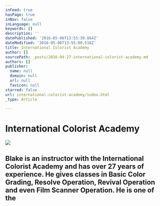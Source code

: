 ```yaml
---
inFeed: true
hasPage: true
inNav: false
inLanguage: null
keywords: []
description: ''
datePublished: '2016-05-06T13:55:30.864Z'
dateModified: '2016-05-06T13:55:00.518Z'
title: International Colorist Academy
author: []
sourcePath: _posts/2016-04-27-international-colorist-academy.md
authors: []
publisher:
  name: null
  domain: null
  url: null
  favicon: null
starred: false
url: international-colorist-academy/index.html
_type: Article

---
```

# International Colorist Academy
![](https://the-grid-user-content.s3-us-west-2.amazonaws.com/d16d746a-128c-4996-b942-483aa851c0d3.jpg)

## Blake is an instructor with the International Colorist Academy and has over 27 years of experience. He gives classes in Basic Color Grading, Resolve Operation, Revival Operation and even Film Scanner Operation. He is one of the